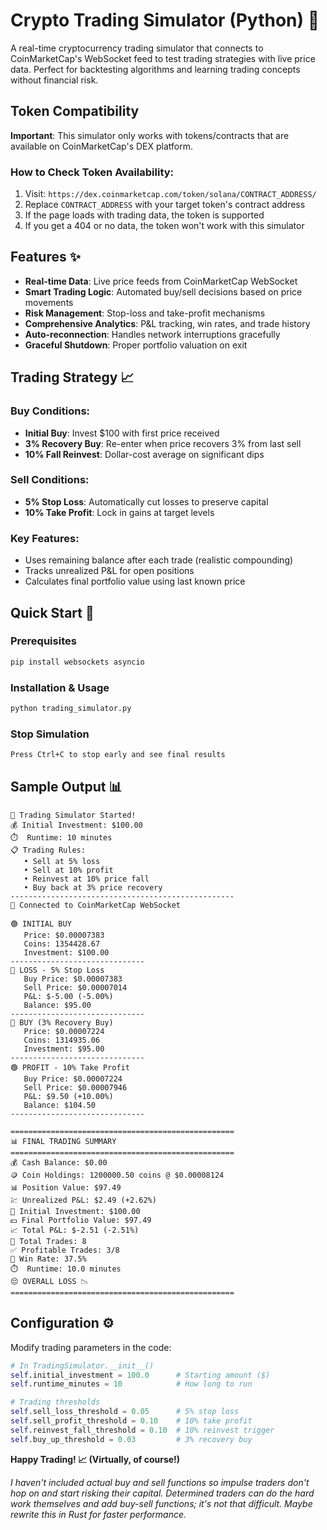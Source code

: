 # Crypto Trading Simulator (Python) 🐍

A real-time cryptocurrency trading simulator that connects to CoinMarketCap's WebSocket feed to test trading strategies with live price data. Perfect for backtesting algorithms and learning trading concepts without financial risk.

## Token Compatibility

**Important**: This simulator only works with tokens/contracts that are available on CoinMarketCap's DEX platform.

### **How to Check Token Availability:**
1. Visit: `https://dex.coinmarketcap.com/token/solana/CONTRACT_ADDRESS/`
2. Replace `CONTRACT_ADDRESS` with your target token's contract address
3. If the page loads with trading data, the token is supported
4. If you get a 404 or no data, the token won't work with this simulator


## Features ✨

- **Real-time Data**: Live price feeds from CoinMarketCap WebSocket
- **Smart Trading Logic**: Automated buy/sell decisions based on price movements  
- **Risk Management**: Stop-loss and take-profit mechanisms
- **Comprehensive Analytics**: P&L tracking, win rates, and trade history
- **Auto-reconnection**: Handles network interruptions gracefully
- **Graceful Shutdown**: Proper portfolio valuation on exit

## Trading Strategy 📈

### **Buy Conditions:**
- **Initial Buy**: Invest $100 with first price received
- **3% Recovery Buy**: Re-enter when price recovers 3% from last sell
- **10% Fall Reinvest**: Dollar-cost average on significant dips

### **Sell Conditions:**
- **5% Stop Loss**: Automatically cut losses to preserve capital
- **10% Take Profit**: Lock in gains at target levels

### **Key Features:**
- Uses remaining balance after each trade (realistic compounding)
- Tracks unrealized P&L for open positions
- Calculates final portfolio value using last known price

## Quick Start 🚀

### Prerequisites
```bash
pip install websockets asyncio
```

### Installation & Usage
```bash
python trading_simulator.py
```

### Stop Simulation
```bash
Press Ctrl+C to stop early and see final results
```

## Sample Output 📊

```
🚀 Trading Simulator Started!
💰 Initial Investment: $100.00
⏱️  Runtime: 10 minutes
📋 Trading Rules:
   • Sell at 5% loss
   • Sell at 10% profit
   • Reinvest at 10% price fall
   • Buy back at 3% price recovery
--------------------------------------------------
🔌 Connected to CoinMarketCap WebSocket

🟢 INITIAL BUY
   Price: $0.00007383
   Coins: 1354428.67
   Investment: $100.00
------------------------------
🔴 LOSS - 5% Stop Loss
   Buy Price: $0.00007383
   Sell Price: $0.00007014
   P&L: $-5.00 (-5.00%)
   Balance: $95.00
------------------------------
🔄 BUY (3% Recovery Buy)
   Price: $0.00007224
   Coins: 1314935.06
   Investment: $95.00
------------------------------
🟢 PROFIT - 10% Take Profit
   Buy Price: $0.00007224
   Sell Price: $0.00007946
   P&L: $9.50 (+10.00%)
   Balance: $104.50
------------------------------

==================================================
📊 FINAL TRADING SUMMARY
==================================================
💰 Cash Balance: $0.00
🪙 Coin Holdings: 1200000.50 coins @ $0.00008124
📊 Position Value: $97.49
💹 Unrealized P&L: $2.49 (+2.62%)
🚀 Initial Investment: $100.00
💵 Final Portfolio Value: $97.49
📈 Total P&L: $-2.51 (-2.51%)
🔢 Total Trades: 8
✅ Profitable Trades: 3/8
🎯 Win Rate: 37.5%
⏱️  Runtime: 10.0 minutes
😔 OVERALL LOSS 📉
==================================================
```

## Configuration ⚙️

Modify trading parameters in the code:

```python
# In TradingSimulator.__init__()
self.initial_investment = 100.0      # Starting amount ($)
self.runtime_minutes = 10            # How long to run

# Trading thresholds
self.sell_loss_threshold = 0.05      # 5% stop loss
self.sell_profit_threshold = 0.10    # 10% take profit
self.reinvest_fall_threshold = 0.10  # 10% reinvest trigger
self.buy_up_threshold = 0.03         # 3% recovery buy

```


**Happy Trading! 📈 (Virtually, of course!)**

_I haven't included actual buy and sell functions so impulse traders don't hop on and start risking their capital. Determined traders can do the hard work themselves and add buy-sell functions; it's not that difficult. Maybe rewrite this in Rust for faster performance._
